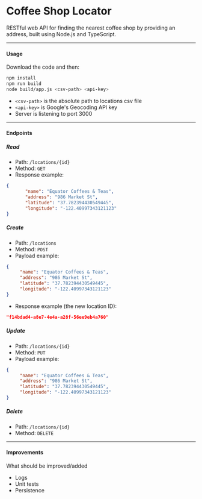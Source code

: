 # Coffee Shop Locator
RESTful web API for finding the nearest coffee shop by providing an address, built using Node.js and TypeScript.

---

#### Usage
Download the code and then:
```bash
npm install
npm run build
node build/app.js <csv-path> <api-key>
```
* `<csv-path>` is the absolute path to locations csv file
* `<api-key>` is Google's Geocoding API key
* Server is listening to port 3000
---

#### Endpoints
##### Read
* Path: `/locations/{id}`
* Method: `GET`
* Response example:
```json
{
       "name": "Equator Coffees & Teas",
       "address": "986 Market St",
       "latitude": "37.782394430549445",
       "longitude": "-122.40997343121123"
}
```

##### Create
* Path: `/locations`
* Method: `POST`
* Payload example:
```json
{
     "name": "Equator Coffees & Teas",
     "address": "986 Market St",
     "latitude": "37.782394430549445",
     "longitude": "-122.40997343121123"
}
```
* Response example (the new location ID):
```json
"f14bdad4-a8e7-4e4a-a28f-56ee9eb4a760"
```

##### Update
* Path: `/locations/{id}`
* Method: `PUT`
* Payload example:
```json
{
     "name": "Equator Coffees & Teas",
     "address": "986 Market St",
     "latitude": "37.782394430549445",
     "longitude": "-122.40997343121123"
}
```

##### Delete
* Path: `/locations/{id}`
* Method: `DELETE`

---

#### Improvements
What should be improved/added
* Logs
* Unit tests
* Persistence
